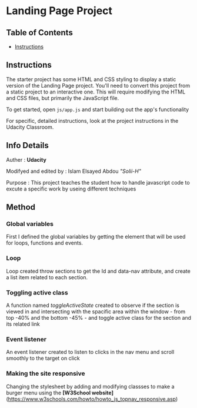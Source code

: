 # Landing Page Project

## Table of Contents

- [Instructions](#instructions)

## Instructions

The starter project has some HTML and CSS styling to display a static version of the Landing Page project. You'll need to convert this project from a static project to an interactive one. This will require modifying the HTML and CSS files, but primarily the JavaScript file.

To get started, open `js/app.js` and start building out the app's functionality

For specific, detailed instructions, look at the project instructions in the Udacity Classroom.

## Info Details

Auther : **Udacity**

Modifyed and edited by : Islam Elsayed Abdou _"Solii-H"_

Purpose : This project teaches the student how to handle javascript code to excute a specific work by useing different techniques

## Method

### Global variables

First I defined the global variables by getting the element that will be used for loops, functions and events.

### Loop

Loop created throw sections to get the Id and data-nav attribute, and create a list item related to each section.

### Toggling active class

A function named _*toggleActiveState*_ created to observe if the section is viewed in and intersecting with the spacific area within the window - from top -40% and the bottom -45% - and toggle active class for the section and its related link

### Event listener

An event listener created to listen to clicks in the nav menu and scroll smoothly to the target on click

### Making the site responsive

Changing the stylesheet by adding and modifying classses to make a burger menu using the **[W3School website]**(https://www.w3schools.com/howto/howto_js_topnav_responsive.asp)

